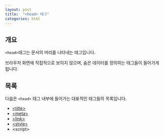 ```yaml
---
layout: post
title:  "<head> 태그"
categories: html
---
```


## 개요
`<head>`태그는 문서의 머리를 나타내는 태그입니다.

브라우저 화면에 직접적으로 보이지 않으며, 숨은 데이터를 정의하는 태그들이 들어가게 됩니다.

## 목록
다음은 `<head>` 태그 내부에 들어가는 대표적인 태그들의 목록입니다.

- [&lt;title&gt;](/html-course/title-태그)
- [&lt;meta&gt;](/html-course/meta-태그)
- [&lt;link&gt;](/css-course/CSS-파일-분리)
- [&lt;style&gt;](/css-course/CSS-입문#사용법)
- &lt;script&gt;